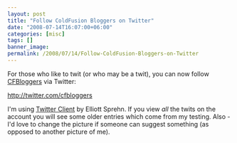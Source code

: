 ```yaml
---
layout: post
title: "Follow ColdFusion Bloggers on Twitter"
date: "2008-07-14T16:07:00+06:00"
categories: [misc]
tags: []
banner_image: 
permalink: /2008/07/14/Follow-ColdFusion-Bloggers-on-Twitter
---
```


For those who like to twit (or who may be a twit), you can now follow <a href="http://www.coldfusionbloggers.org">CFBloggers</a> via Twitter:

<a href="http://twitter.com/cfbloggers">http://twitter.com/cfbloggers</a>

I'm using <a href="http://twitterclient.riaforge.org/">Twitter Client</a> by Elliott Sprehn. If you view <i>all</i> the twits on the account you will see some older entries which come from my testing. Also - I'd love to change the picture if someone can suggest something (as opposed to another picture of me).